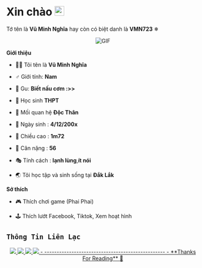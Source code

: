 <h1> Xin chào <img src="https://i.imgur.com/sl26aUs.gif" width="25"></h1> 

Tớ tên là **Vũ Minh Nghĩa** hay còn có biệt danh là **VMN723** ❄



<p align="center">
    <img align="center" alt="GIF" src="https://i.imgur.com/0uJD8W7.png" />
</p> 



**Giới thiệu**



- 💁‍♂️ Tôi tên là **Vũ Minh Nghĩa**

- ♂️ Giới tính: **Nam**

- 💁 Gu: **Biết nấu cơm :>>**

- 👔 Học sinh **THPT**

- 💑 Mối quan hệ **Độc Thân**

- 👶 Ngày sinh : **4/12/200x**

- 🕺 Chiều cao : **1m72**

- 💪 Cân nặng : **56**

- 🎭 Tính cách : **lạnh lùng**,**ít nói**

- 🌏 Tôi học tập và  sinh sống tại **Đắk Lắk**



**Sở thích**



- 🎮 Thích chơi game (Phai Phai) 

- 🕹️ Thích lướt Facebook, Tiktok, Xem hoạt hình


## ```Thông Tin Liên Lạc```
<p align="center">
  <a href="https://instagram.com/vuminhnghia9"><img src="https://img.shields.io/badge/Instagram-E4405F?style=for-the-badge&logo=instagram&logoColor=white"/> 
  <a href="https://www.facebook.com/VMN723"><img src="https://img.shields.io/badge/WhatsApp-25D366?style=for-the-badge&logo=whatsapp&logoColor=white" />
  <a href="https://www.facebook.com/VMN723"><img src="https://img.shields.io/badge/Facebook-%234267B2.svg?&style=for-the-badge&logo=facebook&logoColor=white" />
  <a href="https://github.com/VMN723"><img src="https://img.shields.io/badge/-GitHub-black?style=flat-square&logo=github" /> 
- -------------------------------------------------
- **Thanks For Reading**  👑
